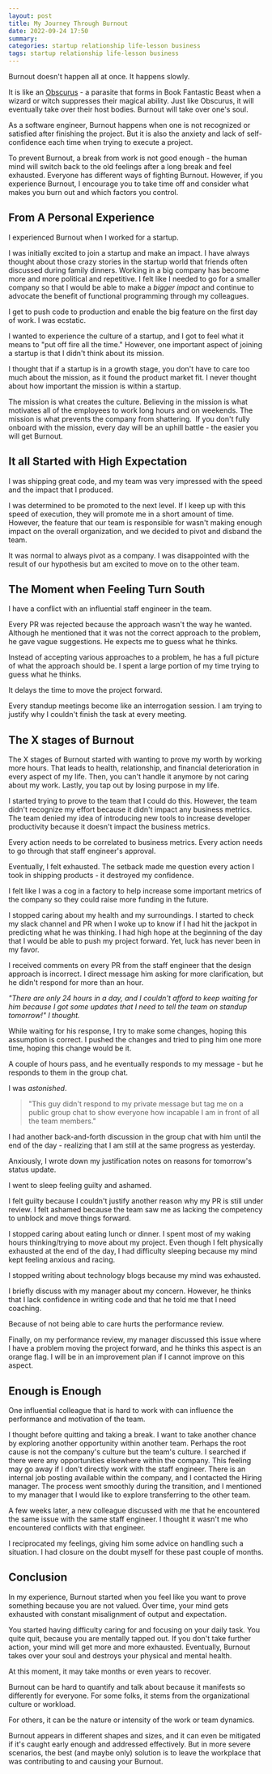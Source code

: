```yaml
---
layout: post
title: My Journey Through Burnout
date: 2022-09-24 17:50
summary:
categories: startup relationship life-lesson business
tags: startup relationship life-lesson business
---
```


Burnout doesn't happen all at once. It happens slowly.

It is like an [Obscurus](https://harrypotter.fandom.com/wiki/Obscurus) - a parasite that forms in Book Fantastic Beast when a wizard or witch suppresses their magical ability. Just like Obscurus, it will eventually take over their host bodies. Burnout will take over one's soul. 

As a software engineer, Burnout happens when one is not recognized or satisfied after finishing the project. But it is also the anxiety and lack of self-confidence each time when trying to execute a project. 

To prevent Burnout, a break from work is not good enough - the human mind will switch back to the old feelings after a long break and feel exhausted. Everyone has different ways of fighting Burnout. However, if you experience Burnout, I encourage you to take time off and consider what makes you burn out and which factors you control. 

## From A Personal Experience
I experienced Burnout when I worked for a startup.  

I was initially excited to join a startup and make an impact. I have always thought about those crazy stories in the startup world that friends often discussed during family dinners. Working in a big company has become more and more political and repetitive. I felt like I needed to go for a smaller company so that I would be able to make a _bigger impact_ and continue to advocate the benefit of functional programming through my colleagues. 

I get to push code to production and enable the big feature on the first day of work. I was ecstatic. 

I wanted to experience the culture of a startup, and I got to feel what it means to "put off fire all the time." However, one important aspect of joining a startup is that I didn't think about its mission.

I thought that if a startup is in a growth stage, you don't have to care too much about the mission, as it found the product market fit. I never thought about how important the mission is within a startup. 

The mission is what creates the culture. Believing in the mission is what motivates all of the employees to work long hours and on weekends. The mission is what prevents the company from shattering. 
If you don't fully onboard with the mission, every day will be an uphill battle - the easier you will get Burnout.

## It all Started with High Expectation
I was shipping great code, and my team was very impressed with the speed and the impact that I produced. 

I was determined to be promoted to the next level. If I keep up with this speed of execution, they will promote me in a short amount of time. However, the feature that our team is responsible for wasn't making enough impact on the overall organization, and we decided to pivot and disband the team. 

It was normal to always pivot as a company. I was disappointed with the result of our hypothesis but am excited to move on to the other team.

## The Moment when Feeling Turn South
I have a conflict with an influential staff engineer in the team. 

Every PR was rejected because the approach wasn't the way he wanted. Although he mentioned that it was not the correct approach to the problem, he gave vague suggestions. He expects me to guess what he thinks.

Instead of accepting various approaches to a problem, he has a full picture of what the approach should be. I spent a large portion of my time trying to guess what he thinks.  

It delays the time to move the project forward.

Every standup meetings become like an interrogation session. I am trying to justify why I couldn't finish the task at every meeting.

## The X stages of Burnout
The X stages of Burnout started with wanting to prove my worth by working more hours. That leads to health, relationship, and financial deterioration in every aspect of my life. Then, you can't handle it anymore by not caring about my work. Lastly, you tap out by losing purpose in my life.

I started trying to prove to the team that I could do this. However, the team didn't recognize my effort because it didn't impact any business metrics. The team denied my idea of introducing new tools to increase developer productivity because it doesn't impact the business metrics. 

Every action needs to be correlated to business metrics. Every action needs to go through that staff engineer's approval.

Eventually, I felt exhausted. The setback made me question every action I took in shipping products - it destroyed my confidence.

I felt like I was a cog in a factory to help increase some important metrics of the company so they could raise more funding in the future.

I stopped caring about my health and my surroundings. I started to check my slack channel and PR when I woke up to know if I had hit the jackpot in predicting what he was thinking. I had high hope at the beginning of the day that I would be able to push my project forward. Yet, luck has never been in my favor.

I received comments on every PR from the staff engineer that the design approach is incorrect. I direct message him asking for more clarification, but he didn't respond for more than an hour. 

_"There are only 24 hours in a day, and I couldn't afford to keep waiting for him because I got some updates that I need to tell the team on standup tomorrow!" I thought._

While waiting for his response, I try to make some changes, hoping this assumption is correct. I pushed the changes and tried to ping him one more time, hoping this change would be it.

A couple of hours pass, and he eventually responds to my message - but he responds to them in the group chat. 

I was _astonished_. 

> "This guy didn't respond to my private message but tag me on a public group chat to show everyone how incapable I am in front of all the team members."

I had another back-and-forth discussion in the group chat with him until the end of the day - realizing that I am still at the same progress as yesterday.

Anxiously, I wrote down my justification notes on reasons for tomorrow's status update. 

I went to sleep feeling guilty and ashamed.

I felt guilty because I couldn't justify another reason why my PR is still under review. I felt ashamed because the team saw me as lacking the competency to unblock and move things forward. 

I stopped caring about eating lunch or dinner. I spent most of my waking hours thinking/trying to move about my project. Even though I felt physically exhausted at the end of the day, I had difficulty sleeping because my mind kept feeling anxious and racing. 

I stopped writing about technology blogs because my mind was exhausted.

I briefly discuss with my manager about my concern. However, he thinks that I lack confidence in writing code and that he told me that I need coaching.

Because of not being able to care hurts the performance review. 

Finally, on my performance review, my manager discussed this issue where I have a problem moving the project forward, and he thinks this aspect is an orange flag. I will be in an improvement plan if I cannot improve on this aspect.

## Enough is Enough
One influential colleague that is hard to work with can influence the performance and motivation of the team.

I thought before quitting and taking a break. I want to take another chance by exploring another opportunity within another team. Perhaps the root cause is not the company's culture but the team's culture. I searched if there were any opportunities elsewhere within the company. This feeling may go away if I don't directly work with the staff engineer. There is an internal job posting available within the company, and I contacted the Hiring manager. The process went smoothly during the transition, and I mentioned to my manager that I would like to explore transferring to the other team.

A few weeks later, a new colleague discussed with me that he encountered the same issue with the same staff engineer. I thought it wasn't me who encountered conflicts with that engineer. 

I reciprocated my feelings, giving him some advice on handling such a situation. I had closure on the doubt myself for these past couple of months.

## Conclusion
In my experience, Burnout started when you feel like you want to prove something because you are not valued. Over time, your mind gets exhausted with constant misalignment of output and expectation. 

You started having difficulty caring for and focusing on your daily task. You quite quit, because you are mentally tapped out. If you don't take further action, your mind will get more and more exhausted. Eventually, Burnout takes over your soul and destroys your physical and mental health. 

At this moment, it may take months or even years to recover.

Burnout can be hard to quantify and talk about because it manifests so differently for everyone. For some folks, it stems from the organizational culture or workload. 

For others, it can be the nature or intensity of the work or team dynamics.

Burnout appears in different shapes and sizes, and it can even be mitigated if it's caught early enough and addressed effectively. But in more severe scenarios, the best (and maybe only) solution is to leave the workplace that was contributing to and causing your Burnout.
